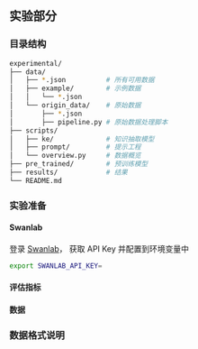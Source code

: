 ## 实验部分

### 目录结构

```bash
experimental/
├── data/               
│   ├── *.json          # 所有可用数据
│   ├── example/        # 示例数据
│   │   └── *.json
│   └── origin_data/    # 原始数据
│       ├── *.json
│       ├── pipeline.py # 原始数据处理脚本
├── scripts/
│   ├── ke/             # 知识抽取模型
│   ├── prompt/         # 提示工程
│   └── overview.py     # 数据概览
├── pre_trained/        # 预训练模型
├── results/            # 结果
└── README.md

```

### 实验准备

#### Swanlab

登录 [Swanlab](https://swanlab.cn)， 获取 API Key 并配置到环境变量中
```bash
export SWANLAB_API_KEY=
```

#### 评估指标

#### 数据

### 数据格式说明
